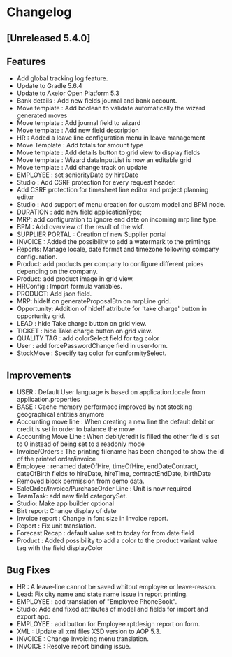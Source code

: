 # Changelog
## [Unreleased 5.4.0]
## Features
- Add global tracking log feature.
- Update to Gradle 5.6.4
- Update to Axelor Open Platform 5.3
- Bank details : Add new fields journal and bank account.
- Move template : Add boolean to validate automatically the wizard generated moves
- Move template : Add journal field to wizard
- Move template : Add new field description
- HR : Added a leave line configuration menu in leave management
- Move Template : Add totals for amount type
- Move template : Add details button to grid view to display fields
- Move template : Wizard dataInputList is now an editable grid
- Move template : Add change track on update
- EMPLOYEE : set seniorityDate by hireDate
- Studio : Add CSRF protection for every request header.
- Add CSRF protection for timesheet line editor and project planning editor
- Studio : Add support of menu creation for custom model and BPM node.
- DURATION : add new field applicationType;
- MRP: add configuration to ignore end date on incoming mrp line type.
- BPM : Add overview of the result of the wkf.
- SUPPLIER PORTAL : Creation of new Supplier portal
- INVOICE : Added the possibility to add a watermark to the printings
- Reports: Manage locale, date format and timezone following company configuration.
- Product: add products per company to configure different prices depending on the company.
- Product: add product image in grid view.
- HRConfig : Import formula variables.
- PRODUCT: Add json field.
- MRP: hideIf on generateProposalBtn on mrpLine grid.
- Opportunity: Addition of hideIf attribute for 'take charge' button in opportunity grid.
- LEAD : hide Take charge button on grid view.
- TICKET : hide Take charge button on grid view.
- QUALITY TAG : add colorSelect field for tag color
- User : add forcePasswordChange field in user-form.
- StockMove : Specify tag color for conformitySelect.

## Improvements
- USER : Default User language is based on application.locale from application.properties
- BASE : Cache memory performace improved by not stocking geographical entities anymore
- Accounting move line : When creating a new line the default debit or credit is set in order to balance the move
- Accounting Move Line : When debit/credit is filled the other field is set to 0 instead of being set to a readonly mode
- Invoice/Orders : The printing filename has been changed to show the id of the printed order/invoice
- Employee : renamed dateOfHire, timeOfHire, endDateContract, dateOfBirth fields to hireDate, hireTime, contractEndDate, birthDate
- Removed block permission from demo data.
- SaleOrder/Invoice/PurchaseOrder Line : Unit is now required
- TeamTask: add new field categorySet.
- Studio: Make app builder optional
- Birt report: Change display of date
- Invoice report : Change in font size in Invoice report.
- Report : Fix unit translation.
- Forecast Recap : default value set to today for from date field
- Product : Added possibility to add a color to the product variant value tag with the field displayColor

## Bug Fixes
- HR : A leave-line cannot be saved whitout employee or leave-reason.
- Lead: Fix city name and state name issue in report printing.
- EMPLOYEE : add translation of "Employee PhoneBook".
- Studio: Add and fixed attributes of model and fields for import and export app.
- EMPLOYEE : add button for Employee.rptdesign report on form.
- XML : Update all xml files XSD version to AOP 5.3.
- INVOICE : Change Invoicing menu translation.
- INVOICE : Resolve report binding issue.

